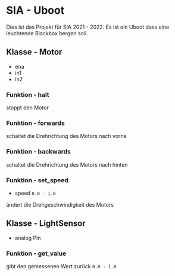 # SIA - Uboot

Dies ist das Projekt für SIA 2021 - 2022. Es ist ein Uboot dass eine leuchtende Blackbox bergen soll.

## Klasse - Motor

- ena
- in1
- in2

### Funktion - halt

stoppt den Motor

### Funktion - forwards

schaltet die Drehrichtung des Motors nach vorne

### Funktion - backwards

schaltet die Drehrichtung des Motors nach hinten

### Funktion - set_speed

- speed `0.0 - 1.0`

ändert die Drehgeschwindigkeit des Motors

## Klasse - LightSensor

- analog Pin

### Funktion - get_value

gibt den gemessenen Wert zurück `0.0 - 1.0`